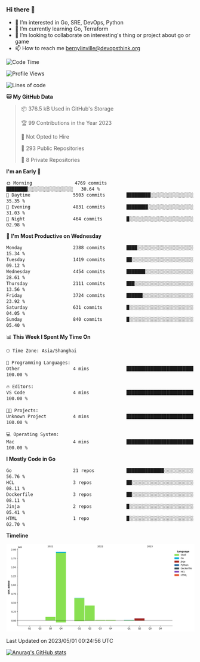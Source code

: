 ### Hi there 👋

- 👀 I’m interested in Go, SRE, DevOps, Python
- 🌱 I’m currently learning Go, Terraform
- 👯 I’m looking to collaborate on interesting's thing or project about go or game
- 📫 How to reach me bernylinville@devopsthink.org

<!--START_SECTION:waka-->
![Code Time](http://img.shields.io/badge/Code%20Time-259%20hrs%2049%20mins-blue)

![Profile Views](http://img.shields.io/badge/Profile%20Views-0-blue)

![Lines of code](https://img.shields.io/badge/From%20Hello%20World%20I%27ve%20Written-3.2%20million%20lines%20of%20code-blue)

**🐱 My GitHub Data** 

> 📦 376.5 kB Used in GitHub's Storage 
 > 
> 🏆 99 Contributions in the Year 2023
 > 
> 🚫 Not Opted to Hire
 > 
> 📜 293 Public Repositories 
 > 
> 🔑 8 Private Repositories 
 > 
**I'm an Early 🐤** 

```text
🌞 Morning                4769 commits        ████████░░░░░░░░░░░░░░░░░   30.64 % 
🌆 Daytime                5503 commits        █████████░░░░░░░░░░░░░░░░   35.35 % 
🌃 Evening                4831 commits        ████████░░░░░░░░░░░░░░░░░   31.03 % 
🌙 Night                  464 commits         █░░░░░░░░░░░░░░░░░░░░░░░░   02.98 % 
```
📅 **I'm Most Productive on Wednesday** 

```text
Monday                   2388 commits        ████░░░░░░░░░░░░░░░░░░░░░   15.34 % 
Tuesday                  1419 commits        ██░░░░░░░░░░░░░░░░░░░░░░░   09.12 % 
Wednesday                4454 commits        ███████░░░░░░░░░░░░░░░░░░   28.61 % 
Thursday                 2111 commits        ███░░░░░░░░░░░░░░░░░░░░░░   13.56 % 
Friday                   3724 commits        ██████░░░░░░░░░░░░░░░░░░░   23.92 % 
Saturday                 631 commits         █░░░░░░░░░░░░░░░░░░░░░░░░   04.05 % 
Sunday                   840 commits         █░░░░░░░░░░░░░░░░░░░░░░░░   05.40 % 
```


📊 **This Week I Spent My Time On** 

```text
🕑︎ Time Zone: Asia/Shanghai

💬 Programming Languages: 
Other                    4 mins              █████████████████████████   100.00 % 

🔥 Editors: 
VS Code                  4 mins              █████████████████████████   100.00 % 

🐱‍💻 Projects: 
Unknown Project          4 mins              █████████████████████████   100.00 % 

💻 Operating System: 
Mac                      4 mins              █████████████████████████   100.00 % 
```

**I Mostly Code in Go** 

```text
Go                       21 repos            ██████████████░░░░░░░░░░░   56.76 % 
HCL                      3 repos             ██░░░░░░░░░░░░░░░░░░░░░░░   08.11 % 
Dockerfile               3 repos             ██░░░░░░░░░░░░░░░░░░░░░░░   08.11 % 
Jinja                    2 repos             █░░░░░░░░░░░░░░░░░░░░░░░░   05.41 % 
HTML                     1 repo              █░░░░░░░░░░░░░░░░░░░░░░░░   02.70 % 
```



**Timeline**

![Lines of Code chart](https://raw.githubusercontent.com/bernylinville/bernylinville/main/assets/bar_graph.png)


 Last Updated on 2023/05/01 00:24:56 UTC
<!--END_SECTION:waka-->

[![Anurag's GitHub stats](https://github-readme-stats.vercel.app/api?username=bernylinville)](https://github.com/anuraghazra/github-readme-stats)


<!--
**kylechou-dunk/kylechou-dunk** is a ✨ _special_ ✨ repository because its `README.md` (this file) appears on your GitHub profile.

Here are some ideas to get you started:

- 🔭 I’m currently working on ...
- 🌱 I’m currently learning ...
- 👯 I’m looking to collaborate on ...
- 🤔 I’m looking for help with ...
- 💬 Ask me about ...
- 📫 How to reach me: ...
- 😄 Pronouns: ...
- ⚡ Fun fact: ...
-->

